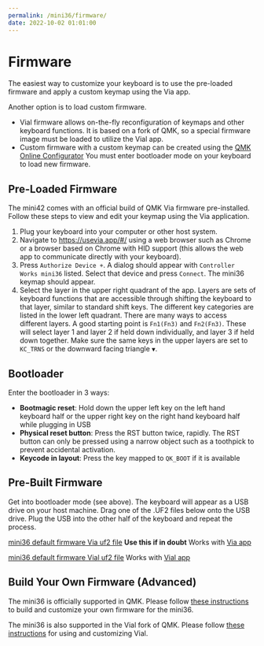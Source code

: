 ```yaml
---
permalink: /mini36/firmware/
date: 2022-10-02 01:01:00
---
```

# Firmware
The easiest way to customize your keyboard is to use the pre-loaded firmware and apply a custom keymap using the Via app.

Another option is to load custom firmware.
* Vial firmware allows on-the-fly reconfiguration of keymaps and other keyboard functions. It is based on a fork of QMK, so a special firmware image must be loaded to utilize the Vial app.
* Custom firmware with a custom keymap can be created using the [QMK Online Configurator](https://config.qmk.fm/#/) You must enter bootloader mode on your keyboard to load new firmware.

## Pre-Loaded Firmware
The mini42 comes with an official build of QMK Via firmware pre-installed. Follow these steps to view and edit your keymap using the Via application.
1. Plug your keyboard into your computer or other host system.
1. Navigate to https://usevia.app/#/ using a web browser such as Chrome or a browser based on Chrome with HID support (this allows the web app to communicate directly with your keyboard).
1. Press `Authorize Device +`. A dialog should appear with `Controller Works mini36` listed. Select that device and press `Connect`. The mini36 keymap should appear.
1. Select the layer in the upper right quadrant of the app. Layers are sets of keyboard functions that are accessible through shifting the keyboard to that layer, similar to standard shift keys. The different key categories are listed in the lower left quadrant. There are many ways to access different layers. A good starting point is `Fn1(Fn3)` and `Fn2(Fn3)`. These will select layer 1 and layer 2 if held down individually, and layer 3 if held down together. Make sure the same keys in the upper layers are set to `KC_TRNS` or the downward facing triangle `▼`.

## Bootloader
Enter the bootloader in 3 ways:
* **Bootmagic reset**: Hold down the upper left key on the left hand keyboard half or the upper right key on the right hand keyboard half while plugging in USB
* **Physical reset button**: Press the RST button twice, rapidly. The RST button can only be pressed using a narrow object such as a toothpick to prevent accidental activation.
* **Keycode in layout**: Press the key mapped to `QK_BOOT` if it is available

## Pre-Built Firmware
Get into bootloader mode (see above). The keyboard will appear as a USB drive on your host machine. Drag one of the .UF2 files below onto the USB drive. Plug the USB into the other half of the keyboard and repeat the process.

[mini36 default firmware Via uf2 file](https://raw.githubusercontent.com/the-via/firmware/master/controllerworks_mini36_via.uf2) **Use this if in doubt** Works with [Via app](https://usevia.app/#/)

[mini36 default firmware Vial uf2 file](/assets/controllerworks_mini36_vial.uf2) Works with [Vial app](https://vial.rocks/)

## Build Your Own Firmware (Advanced)
The mini36 is officially supported in QMK. Please follow [these instructions](https://docs.qmk.fm/#/newbs_getting_started) to build and customize your own firmware for the mini36.

The mini36 is also supported in the Vial fork of QMK. Please follow [these instructions](https://get.vial.today/) for using and customizing Vial.